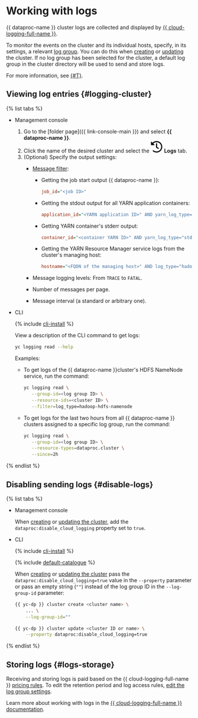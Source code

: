 # Working with logs

{{ dataproc-name }} cluster logs are collected and displayed by [{{ cloud-logging-full-name }}](../../logging).

To monitor the events on the cluster and its individual hosts, specify, in its settings, a relevant [log group](../../logging/concepts/log-group.md). You can do this when [creating](cluster-create.md) or [updating](cluster-update.md) the cluster. If no log group has been selected for the cluster, a default log group in the cluster directory will be used to send and store logs.

For more information, see [{#T}](../concepts/logs.md).

## Viewing log entries {#logging-cluster}

{% list tabs %}

- Management console

   1. Go to the [folder page]({{ link-console-main }}) and select **{{ dataproc-name }}**.
   1. Click the name of the desired cluster and select the ![image](../../_assets/logs.svg) **Logs** tab.
   1. (Optional) Specify the output settings:
      * [Message filter](../concepts/logs.md):
         * Getting the job start output {{ dataproc-name }}:

            ```ini
            job_id="<job ID>"
            ```

         * Getting the stdout output for all YARN application containers:

            ```ini
            application_id="<YARN application ID>" AND yarn_log_type="stdout"
            ```

         * Getting YARN container's stderr output:

            ```ini
            container_id="<container YARN ID>" AND yarn_log_type="stderr"
            ```

         * Getting the YARN Resource Manager service logs from the cluster's managing host:

            ```ini
            hostname="<FQDN of the managing host>" AND log_type="hadoop-yarn-resourcemanager"
            ```

      * Message logging levels: From `TRACE` to `FATAL`.
      * Number of messages per page.
      * Message interval (a standard or arbitrary one).

- CLI

   {% include [cli-install](../../_includes/cli-install.md) %}

   View a description of the CLI command to get logs:

   ```bash
   yc logging read --help
   ```

   Examples:

   * To get logs of the {{ dataproc-name }}cluster's HDFS NameNode service, run the command:

      ```bash
      yc logging read \
         --group-id=<log group ID> \
         --resource-ids=<cluster ID> \
         --filter=log_type=hadoop-hdfs-namenode
      ```

   * To get logs for the last two hours from all {{ dataproc-name }} clusters assigned to a specific log group, run the command:

      ```bash
      yc logging read \
         --group-id=<log group ID> \
         --resource-types=dataproc.cluster \
         --since=2h
      ```

{% endlist %}

## Disabling sending logs {#disable-logs}

{% list tabs %}

- Management console

   When [creating](cluster-create.md) or [updating the cluster](cluster-update.md), add the `dataproc:disable_cloud_logging` property set to `true`.

- CLI

   {% include [cli-install](../../_includes/cli-install.md) %}

   {% include [default-catalogue](../../_includes/default-catalogue.md) %}

    When [creating](cluster-create.md) or [updating the cluster](cluster-update.md) pass the `dataproc:disable_cloud_logging=true` value in the `--property` parameter or pass an empty string (`""`) instead of the log group ID in the `--log-group-id` parameter:

    ```bash
    {{ yc-dp }} cluster create <cluster name> \
        ... \
        --log-group-id=""
    ```

    ```bash
    {{ yc-dp }} cluster update <cluster ID or name> \
        --property dataproc:disable_cloud_logging=true
    ```

{% endlist %}

## Storing logs {#logs-storage}

Receiving and storing logs is paid based on the {{ cloud-logging-full-name }} [pricing rules](../../logging/pricing.md). To edit the retention period and log access rules, [edit the log group settings](../../logging/operations/retention-period.md).

Learn more about working with logs in the [{{ cloud-logging-full-name }} documentation](../../logging/operations/index.md).
